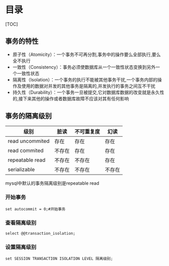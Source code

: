 # 目录

[TOC]

## 事务的特性

- 原子性（Atomicity）：一个事务不可再分割,事务中的操作要么全部执行,要么全不执行
- 一致性（Consistency）：事务必须使数据库从一个一致性状态变换到另外一个一致性状态
- 隔离性（Isolation）：一个事务的执行不能被其他事务干扰,一个事务内部的操作及使用的数据对并发的其他事务是隔离的,并发执行的事务之间互不干扰
- 持久性（Durability）：一个事务一旦被提交,它对数据库数据的改变就是永久性的,接下来其他的操作或者数据库故障不应该对其有任何影响

## 事务的隔离级别

| 级别            | 脏读   | 不可重复度 | 幻读   |
| --------------- | ------ | ---------- | ------ |
| read uncommited | 存在   | 存在       | 存在   |
| read commited   | 不存在 | 存在       | 存在   |
| repeatable read | 不存在 | 不存在     | 存在   |
| serializable    | 不存在 | 不存在     | 不存在 |

mysql中默认的事务隔离级别是repeatable read

### 开始事务

```mysql
set autocommit = 0;#开始事务
```

### 查看隔离级别

```mysql
select @@transaction_isolation;
```

### 设置隔离级别

```mysql
set SESSION TRANSACTION ISOLATION LEVEL 隔离级别;
```

